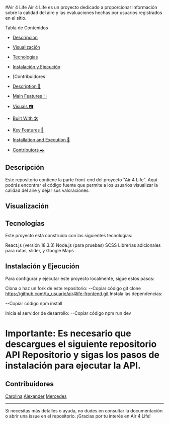 #Air 4 Life
Air 4 Life es un proyecto dedicado a proporcionar información sobre la calidad del aire y las evaluaciones hechas por usuarios registrados en el sitio.

Tabla de Contenidos
- [Descripción](#descripcion)
- [Visualización](visualizacion)
- [Tecnologías](tecnologias)
- [Instalación y Ejecución](instalacion-y-ejecucion)
- [Contribuidores

- [Description 📝](#description)
- [Main Features ✨ ](#main-features)
- [Visuals 📷](#visuals)
- [Built With 🛠️](#built-with)
- [Key Features 🔑](#key-features)
- [Installation and Execution  🚀](#installation-and-execution)
- [Contributors ✒️](#contributors)


## Descripción
Este repositorio contiene la parte front-end del proyecto "Air 4 Life". Aquí podrás encontrar el código fuente que permite a los usuarios visualizar la calidad del aire y dejar sus valoraciones.

## Visualización


## Tecnologías
Este proyecto está construido con las siguientes tecnologías:

React.js (versión 18.3.3)
Node.js (para pruebas)
SCSS
Librerías adicionales para rutas, slider, y Google Maps

## Instalación y Ejecución
Para configurar y ejecutar este proyecto localmente, sigue estos pasos:

Clona o haz un fork de este repositorio:
 --Copiar código
git clone https://github.com/tu_usuario/air4life-frontend.git
Instala las dependencias:

 --Copiar código
npm install

Inicia el servidor de desarrollo:
 --Copiar código
npm run dev

# Importante: Es necesario que descargues el siguiente repositorio API Repositorio y sigas los pasos de instalación para ejecutar la API.

## Contribuidores
<a href="https://github.com/CarolBV">Carolina</a>
<a href="https://github.com/chichilahore">Alexander</a>
<a href="https://github.com/Mercedes-Celedon">Mercedes</a>

___________________________________________________________________
Si necesitas más detalles o ayuda, no dudes en consultar la documentación o abrir una issue en el repositorio. ¡Gracias por tu interés en Air 4 Life!
